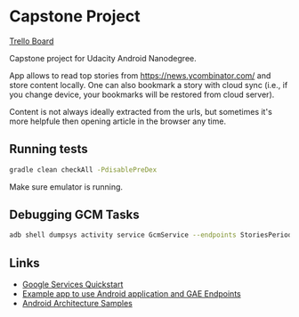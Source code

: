 # Capstone Project

[Trello Board](https://trello.com/b/BPasjtiY)

Capstone project for Udacity Android Nanodegree.

App allows to read top stories from https://news.ycombinator.com/ and store content locally. One can also bookmark a story with cloud sync (i.e., if you change device, your bookmarks will be restored from cloud server).

Content is not always ideally extracted from the urls, but sometimes it's more helpfule then opening article in the browser any time.

## Running tests

```bash
gradle clean checkAll -PdisablePreDex
```

Make sure emulator is running.

## Debugging GCM Tasks

```bash
adb shell dumpsys activity service GcmService --endpoints StoriesPeriodicTaskService
```

## Links

- [Google Services Quickstart](https://github.com/googlesamples/google-services)
- [Example app to use Android application and GAE Endpoints](https://github.com/udacity/conference-central-android-app)
- [Android Architecture Samples](https://github.com/googlesamples/android-architecture)
